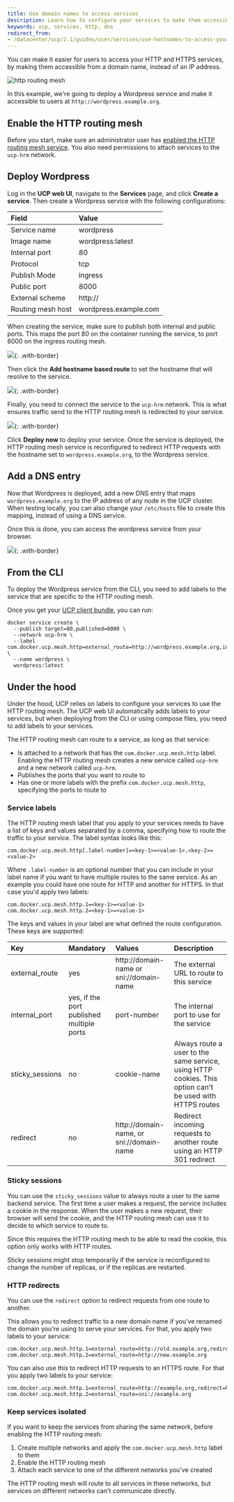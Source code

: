 ```yaml
---
title: Use domain names to access services
description: Learn how to configure your services to make them accessible using a hostname instead of IP addresses and ports.
keywords: ucp, services, http, dns
redirect_from:
- /datacenter/ucp/2.1/guides/user/services/use-hostnames-to-access-your-service/
---
```


You can make it easier for users to access your HTTP and HTTPS services, by
making them accessible from a domain name, instead of an IP address.

![http routing mesh](../../images/use-domain-names-2.svg)

In this example, we're going to deploy a Wordpress service and make it accessible
to users at `http://wordpress.example.org`.

## Enable the HTTP routing mesh

Before you start, make sure an administrator user has
[enabled the HTTP routing mesh service](../../admin/configure/use-domain-names-to-access-services.md).
You also need permissions to attach services to the `ucp-hrm` network.

## Deploy Wordpress

Log in the **UCP web UI**, navigate to the **Services** page, and click
**Create a service**. Then create a Wordpress service with the following
configurations:

| Field             | Value                 |
|:------------------|:----------------------|
| Service name      | wordpress             |
| Image name        | wordpress:latest      |
| Internal port     | 80                    |
| Protocol          | tcp                   |
| Publish Mode      | ingress               |
| Public port       | 8000                  |
| External scheme   | http://               |
| Routing mesh host | wordpress.example.com |

When creating the service, make sure to publish both internal and public ports.
This maps the port 80 on the container running the service, to port 8000 on the
ingress routing mesh.

![](../../images/use-domain-names-4.png){: .with-border}

Then click the **Add hostname based route** to set the hostname that will
resolve to the service.

![](../../images/use-domain-names-5.png){: .with-border}

Finally, you need to connect the service to the `ucp-hrm` network. This is
what ensures traffic send to the HTTP routing mesh is redirected to your
service.

![](../../images/use-domain-names-6.png){: .with-border}

Click **Deploy now** to deploy your service. Once the service is deployed,
the HTTP routing mesh service is reconfigured to redirect HTTP requests with
the hostname set to `wordpress.example.org`, to the Wordpress service.

## Add a DNS entry

Now that Wordpress is deployed, add a new DNS entry that maps
`wordpress.example.org` to the IP address of any node in the UCP cluster.
When testing locally, you can also change your `/etc/hosts` file to
create this mapping, instead of using a DNS service.

Once this is done, you can access the wordpress service from your browser.

![](../../images/use-domain-names-7.png){: .with-border}

## From the CLI

To deploy the Wordpress service from the CLI, you need to add labels to the
service that are specific to the HTTP routing mesh.

Once you get your [UCP client bundle](../access-ucp/cli-based-access.md), you
can run:

```none
docker service create \
  --publish target=80,published=8000 \
  --network ucp-hrm \
  --label com.docker.ucp.mesh.http=external_route=http://wordpress.example.org,internal_port=80 \
  --name wordpress \
  wordpress:latest
```

## Under the hood

Under the hood, UCP relies on labels to configure your services to use the
HTTP routing mesh. The UCP web UI automatically adds labels to your services,
but when deploying from the CLI or using compose files, you need to add labels
to your services.

The HTTP routing mesh can route to a service, as long as that service:

* Is attached to a network that has the `com.docker.ucp.mesh.http` label. Enabling the 
HTTP routing mesh creates a new service called `ucp-hrm` and a new network called `ucp-hrm`.
* Publishes the ports that you want to route to
* Has one or more labels with the prefix `com.docker.ucp.mesh.http`, specifying
the ports to route to

### Service labels

The HTTP routing mesh label that you apply to your services needs to have a list
of keys and values separated by a comma, specifying how to route the traffic to
your service. The label syntax looks like this:

```none
com.docker.ucp.mesh.http[.label-number]=<key-1>=<value-1>,<key-2>=<value-2>
```

Where `.label-number` is an optional number that you can include in your label
name if you want to have multiple routes to the same service. As an example
you could have one route for HTTP and another for HTTPS. In that case you'd
apply two labels:

```none
com.docker.ucp.mesh.http.1=<key-1>=<value-1>
com.docker.ucp.mesh.http.2=<key-1>=<value-1>
```

The keys and values in your label are what defined the route configuration.
These keys are supported:

| Key             | Mandatory                                 | Values                                   | Description                                                                                              |
|:----------------|:------------------------------------------|:-----------------------------------------|:---------------------------------------------------------------------------------------------------------|
| external_route  | yes                                       | http://domain-name or sni://domain-name  | The external URL to route to this service                                                                |
| internal_port   | yes, if the port published multiple ports | port-number                              | The internal port to use for the service                                                                 |
| sticky_sessions | no                                        | cookie-name                              | Always route a user to the same service, using HTTP cookies. This option can't be used with HTTPS routes |
| redirect        | no                                        | http://domain-name, or sni://domain-name | Redirect incoming requests to another route using an HTTP 301 redirect                                   |


### Sticky sessions

You can use the `sticky_sessions` value to always route a user to the same
backend service. The first time a user makes a request, the service includes
a cookie in the response. When the user makes a new request, their browser
will send the cookie, and the HTTP routing mesh can use it to decide to which
service to route to.

Since this requires the HTTP routing mesh to be able to read the cookie, this
option only works with HTTP routes.

Sticky sessions might stop temporarily if the service is reconfigured to
change the number of replicas, or if the replicas are restarted.

### HTTP redirects

You can use the `redirect` option to redirect requests from one route to
another.

This allows you to redirect traffic to a new domain name if you've renamed the
domain you're using to serve your services. For that, you apply two labels to
your service:

```none
com.docker.ucp.mesh.http.1=external_route=http://old.example.org,redirect=http://new.example.org
com.docker.ucp.mesh.http.2=external_route=http://new.example.org
```

You can also use this to redirect HTTP requests to an HTTPS route. For that you
apply two labels to your service:

```none
com.docker.ucp.mesh.http.1=external_route=http://example.org,redirect=https://example.org
com.docker.ucp.mesh.http.2=external_route=sni://example.org
```

### Keep services isolated

If you want to keep the services from sharing the same network, before
enabling the HTTP routing mesh:

1. Create multiple networks and apply the `com.docker.ucp.mesh.http` label to them
2. Enable the HTTP routing mesh
3. Attach each service to one of the different networks you've created

The HTTP routing mesh will route to all services in these networks, but services
on different networks can't communicate directly.
